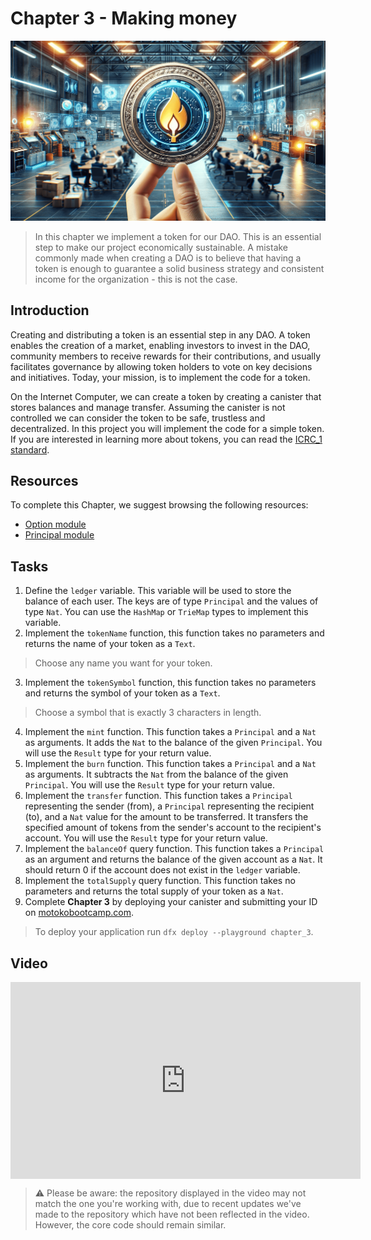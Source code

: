 # Chapter 3 - Making money

<img src="./assets/cover_3.png">

> In this chapter we implement a token for our DAO. This is an essential step to make our project economically sustainable. A mistake commonly made when creating a DAO is to believe that having a token is enough to guarantee a solid business strategy and consistent income for the organization - this is not the case.

## Introduction

Creating and distributing a token is an essential step in any DAO. A token enables the creation of a market, enabling investors to invest in the DAO, community members to receive rewards for their contributions, and usually facilitates governance by allowing token holders to vote on key decisions and initiatives. Today, your mission, is to implement the code for a token.

On the Internet Computer, we can create a token by creating a canister that stores balances and manage transfer. Assuming the canister is not controlled we can consider the token to be safe, trustless and decentralized. In this project you will implement the code for a simple token. If you are interested in learning more about tokens, you can read the [ICRC_1 standard](https://internetcomputer.org/docs/current/developer-docs/integrations/icrc-1).

## Resources

To complete this Chapter, we suggest browsing the following resources:

<ul>
  <li><a href="https://internetcomputer.org/docs/current/motoko/main/base/Option" target="_blank">Option module </a></li>
  <li><a href="https://internetcomputer.org/docs/current/motoko/main/base/Option" target="_blank">Principal module </a></li>
</ul>

## Tasks

1. Define the `ledger` variable. This variable will be used to store the balance of each user. The keys are of type `Principal` and the values of type `Nat`. You can use the `HashMap` or `TrieMap` types to implement this variable.
2. Implement the `tokenName` function, this function takes no parameters and returns the name of your token as a `Text`.

> Choose any name you want for your token.

3. Implement the `tokenSymbol` function, this function takes no parameters and returns the symbol of your token as a `Text`.

> Choose a symbol that is exactly 3 characters in length.

4. Implement the `mint` function. This function takes a `Principal` and a `Nat` as arguments. It adds the `Nat` to the balance of the given `Principal`. You will use the `Result` type for your return value.
5. Implement the `burn` function. This function takes a `Principal` and a `Nat` as arguments. It subtracts the `Nat` from the balance of the given `Principal`. You will use the `Result` type for your return value.
6. Implement the `transfer` function. This function takes a `Principal` representing the sender (from), a `Principal` representing the recipient (to), and a `Nat` value for the amount to be transferred. It transfers the specified amount of tokens from the sender's account to the recipient's account. You will use the `Result` type for your return value.
7. Implement the `balanceOf` query function. This function takes a `Principal` as an argument and returns the balance of the given account as a `Nat`. It should return 0 if the account does not exist in the `ledger` variable.
8. Implement the `totalSupply` query function. This function takes no parameters and returns the total supply of your token as a `Nat`.
9. Complete **Chapter 3** by deploying your canister and submitting your ID on [motokobootcamp.com](https://www.motokobootcamp.com/).

> To deploy your application run `dfx deploy --playground chapter_3`.

## Video

<iframe width="560" height="315" src="https://www.youtube.com/embed/dX3c5-YcNi4?si=dc8Le4njcr_wULds" title="YouTube video player" frameborder="0" allow="accelerometer; autoplay; clipboard-write; encrypted-media; gyroscope; picture-in-picture; web-share" allowfullscreen="" style="display: block; margin-left: auto; margin-right: auto;"></iframe>

> ⚠️ Please be aware: the repository displayed in the video may not match the one you're working with, due to recent updates we've made to the repository which have not been reflected in the video. However, the core code should remain similar.
